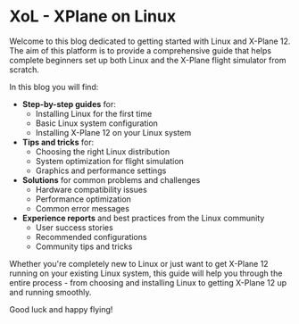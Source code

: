 # XoL - XPlane on Linux

Welcome to this blog dedicated to getting started with Linux and X-Plane 12. The aim of this platform is to provide a comprehensive guide that helps complete beginners set up both Linux and the X-Plane flight simulator from scratch.

In this blog you will find:

- **Step-by-step guides** for:
    - Installing Linux for the first time
    - Basic Linux system configuration
    - Installing X-Plane 12 on your Linux system
- **Tips and tricks** for:
    - Choosing the right Linux distribution
    - System optimization for flight simulation
    - Graphics and performance settings
- **Solutions** for common problems and challenges
    - Hardware compatibility issues
    - Performance optimization
    - Common error messages
- **Experience reports** and best practices from the Linux community
    - User success stories
    - Recommended configurations
    - Community tips and tricks

Whether you're completely new to Linux or just want to get X-Plane 12 running on your existing Linux system, this guide will help you through the entire process - from choosing and installing Linux to getting X-Plane 12 up and running smoothly.

Good luck and happy flying! 